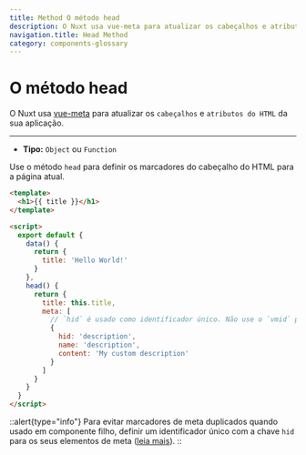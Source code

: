 ```yaml
---
title: Method O método head
description: O Nuxt usa vue-meta para atualizar os cabeçalhos e atributos do HTML da sua aplicação.
navigation.title: Head Method
category: components-glossary
---
```

# O método head

O Nuxt usa [vue-meta](https://github.com/nuxt/vue-meta) para atualizar os `cabeçalhos` e `atributos do HTML` da sua aplicação.

---

- **Tipo:** `Object` ou `Function`

Use o método `head` para definir os marcadores do cabeçalho do HTML para a página atual.

```html
<template>
  <h1>{{ title }}</h1>
</template>

<script>
  export default {
    data() {
      return {
        title: 'Hello World!'
      }
    },
    head() {
      return {
        title: this.title,
        meta: [
          // `hid` é usado como identificador único. Não use o `vmid` para isso visto que ele não funcionará
          {
            hid: 'description',
            name: 'description',
            content: 'My custom description'
          }
        ]
      }
    }
  }
</script>
```

::alert{type="info"}
Para evitar marcadores de meta duplicados quando usado em componente filho, definir um identificador único com a chave `hid` para os seus elementos de meta ([leia mais](https://vue-meta.nuxtjs.org/api/#tagidkeyname)).
::
